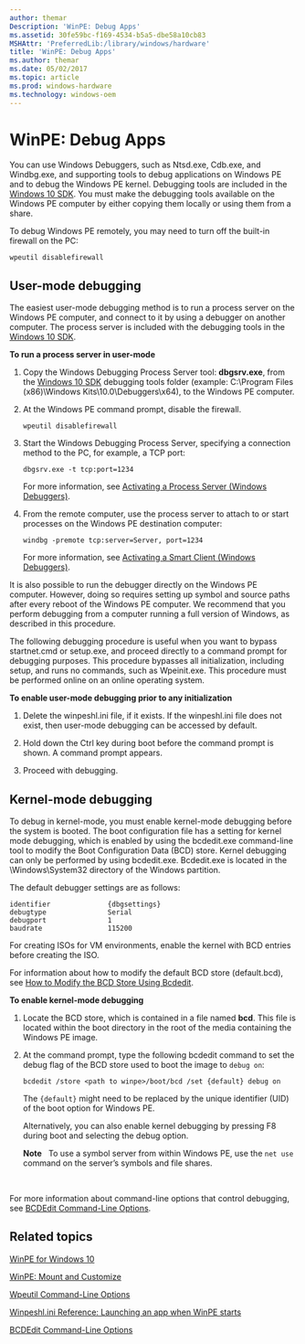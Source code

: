 ```yaml
---
author: themar
Description: 'WinPE: Debug Apps'
ms.assetid: 30fe59bc-f169-4534-b5a5-dbe58a10cb83
MSHAttr: 'PreferredLib:/library/windows/hardware'
title: 'WinPE: Debug Apps'
ms.author: themar
ms.date: 05/02/2017
ms.topic: article
ms.prod: windows-hardware
ms.technology: windows-oem
---
```


# WinPE: Debug Apps


You can use Windows Debuggers, such as Ntsd.exe, Cdb.exe, and Windbg.exe, and supporting tools to debug applications on Windows PE and to debug the Windows PE kernel. Debugging tools are included in the [Windows 10 SDK]( http://go.microsoft.com/fwlink/?LinkId=526807). You must make the debugging tools available on the Windows PE computer by either copying them locally or using them from a share.

To debug Windows PE remotely, you may need to turn off the built-in firewall on the PC:

```
wpeutil disablefirewall
```

## <span id="User-mode_debugging"></span><span id="user-mode_debugging"></span><span id="USER-MODE_DEBUGGING"></span>User-mode debugging


The easiest user-mode debugging method is to run a process server on the Windows PE computer, and connect to it by using a debugger on another computer. The process server is included with the debugging tools in the [Windows 10 SDK]( http://go.microsoft.com/fwlink/?LinkId=526807).

**To run a process server in user-mode**

1.  Copy the Windows Debugging Process Server tool: **dbgsrv.exe**, from the [Windows 10 SDK]( http://go.microsoft.com/fwlink/?LinkId=526807) debugging tools folder (example: C:\\Program Files (x86)\\Windows Kits\\10.0\\Debuggers\\x64), to the Windows PE computer.

2.  At the Windows PE command prompt, disable the firewall.

    ```
    wpeutil disablefirewall
    ```

3.  Start the Windows Debugging Process Server, specifying a connection method to the PC, for example, a TCP port:

    ```
    dbgsrv.exe -t tcp:port=1234
    ```

    For more information, see [Activating a Process Server (Windows Debuggers)]( http://go.microsoft.com/fwlink/p/?LinkId=698645).

4.  From the remote computer, use the process server to attach to or start processes on the Windows PE destination computer:

    ```
    windbg -premote tcp:server=Server, port=1234
    ```

    For more information, see [Activating a Smart Client (Windows Debuggers)](http://go.microsoft.com/fwlink/p/?LinkId=698646).

It is also possible to run the debugger directly on the Windows PE computer. However, doing so requires setting up symbol and source paths after every reboot of the Windows PE computer. We recommend that you perform debugging from a computer running a full version of Windows, as described in this procedure.

The following debugging procedure is useful when you want to bypass startnet.cmd or setup.exe, and proceed directly to a command prompt for debugging purposes. This procedure bypasses all initialization, including setup, and runs no commands, such as Wpeinit.exe. This procedure must be performed online on an online operating system.

**To enable user-mode debugging prior to any initialization**

1.  Delete the winpeshl.ini file, if it exists. If the winpeshl.ini file does not exist, then user-mode debugging can be accessed by default.

2.  Hold down the Ctrl key during boot before the command prompt is shown. A command prompt appears.

3.  Proceed with debugging.

## <span id="Kernel-mode_debugging"></span><span id="kernel-mode_debugging"></span><span id="KERNEL-MODE_DEBUGGING"></span>Kernel-mode debugging


To debug in kernel-mode, you must enable kernel-mode debugging before the system is booted. The boot configuration file has a setting for kernel mode debugging, which is enabled by using the bcdedit.exe command-line tool to modify the Boot Configuration Data (BCD) store. Kernel debugging can only be performed by using bcdedit.exe. Bcdedit.exe is located in the \\Windows\\System32 directory of the Windows partition.

The default debugger settings are as follows:

```
identifier              {dbgsettings} 
debugtype               Serial 
debugport               1 
baudrate                115200
```

For creating ISOs for VM environments, enable the kernel with BCD entries before creating the ISO.

For information about how to modify the default BCD store (default.bcd), see [How to Modify the BCD Store Using Bcdedit](http://go.microsoft.com/fwlink/p/?LinkId=698647).

**To enable kernel-mode debugging**

1.  Locate the BCD store, which is contained in a file named **bcd**. This file is located within the boot directory in the root of the media containing the Windows PE image.

2.  At the command prompt, type the following bcdedit command to set the debug flag of the BCD store used to boot the image to `debug on`:

    ```
    bcdedit /store <path to winpe>/boot/bcd /set {default} debug on
    ```

    The `{default}` might need to be replaced by the unique identifier (UID) of the boot option for Windows PE.

    Alternatively, you can also enable kernel debugging by pressing F8 during boot and selecting the debug option.

    **Note**  
    To use a symbol server from within Windows PE, use the `net use` command on the server’s symbols and file shares.

     

For more information about command-line options that control debugging, see [BCDEdit Command-Line Options](http://go.microsoft.com/fwlink/p/?LinkId=526808).

## <span id="related_topics"></span>Related topics


[WinPE for Windows 10](winpe-intro.md)

[WinPE: Mount and Customize](winpe-mount-and-customize.md)

[Wpeutil Command-Line Options](wpeutil-command-line-options.md)

[Winpeshl.ini Reference: Launching an app when WinPE starts](winpeshlini-reference-launching-an-app-when-winpe-starts.md)

[BCDEdit Command-Line Options](http://go.microsoft.com/fwlink/p/?LinkId=526808)

 

 






